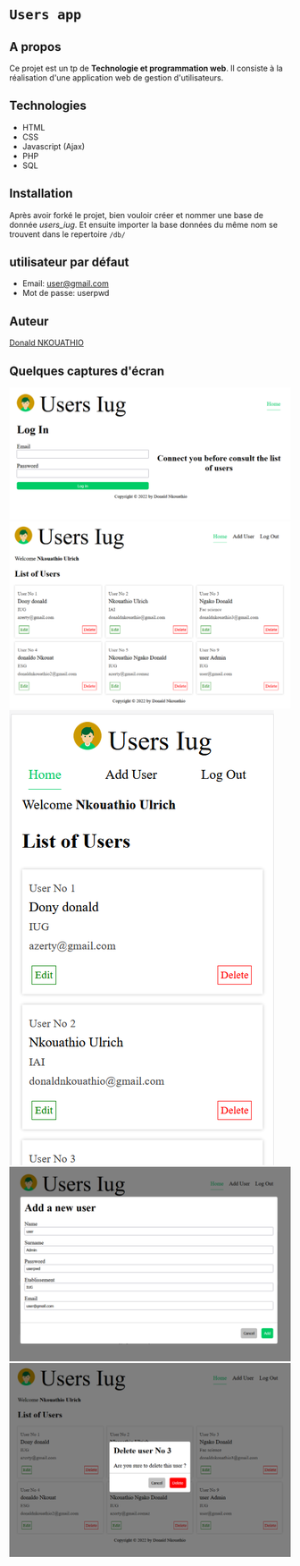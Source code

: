 # `Users app`

## A propos
Ce projet est un tp de **Technologie et programmation web**. Il consiste à la réalisation d'une application web de gestion d'utilisateurs.

## Technologies
- HTML
- CSS
- Javascript (Ajax)
- PHP
- SQL

## Installation
Après avoir forké le projet, bien vouloir créer et nommer une base de donnée *users_iug*. Et ensuite importer la base données du même nom se trouvent dans le repertoire `/db/`

## utilisateur par défaut
- Email: user@gmail.com
- Mot de passe: userpwd

## Auteur
[Donald NKOUATHIO](https://github.com/donaldnkouathio)

## Quelques captures d'écran

![Users app login screenshoot](/assets/screen/iug3.png)
![Users app home page screenshoot](/assets/screen/iug.png)
![Users app home page mobil screenshoot](/assets/screen/iug4.png)
![Users app add user screenshoot](/assets/screen/iug1.png)
![Users app screenshoot](/assets/screen/iug2.png)
